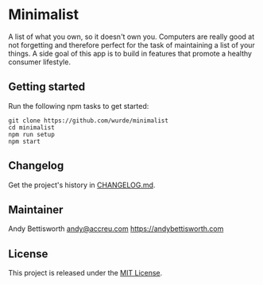 # Minimalist

A list of what you own, so it doesn't own you. Computers are really good at not forgetting and therefore perfect for the task of maintaining a list of your things. A side goal of this app is to build in features that promote a healthy consumer lifestyle.

## Getting started

Run the following npm tasks to get started:

    git clone https://github.com/wurde/minimalist
    cd minimalist
    npm run setup
    npm start

## Changelog

Get the project's history in [CHANGELOG.md](CHANGELOG.md).

## Maintainer

Andy Bettisworth <andy@accreu.com> https://andybettisworth.com

## License

This project is released under the [MIT License](http://www.opensource.org/licenses/MIT).
